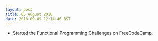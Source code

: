 ```yaml
---
layout: post
title: 05 August 2018 
date: 2018-09-05 12:14:46 BST
---
```

+ Started the Functional Programming Challenges on FreeCodeCamp.

